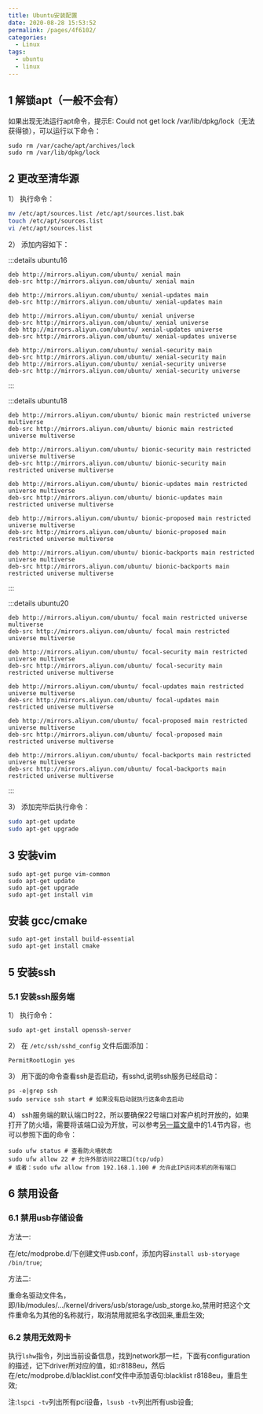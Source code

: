 ```yaml
---
title: Ubuntu安装配置
date: 2020-08-28 15:53:52
permalink: /pages/4f6102/
categories: 
  - Linux
tags: 
  - ubuntu
  - linux
---
```



## 1 解锁apt（一般不会有）

如果出现无法运行apt命令，提示E: Could not get lock /var/lib/dpkg/lock（无法获得锁），可以运行以下命令：
```shell
sudo rm /var/cache/apt/archives/lock
sudo rm /var/lib/dpkg/lock
```

## 2 更改至清华源

1） 执行命令：

```bash
mv /etc/apt/sources.list /etc/apt/sources.list.bak
touch /etc/apt/sources.list
vi /etc/apt/sources.list
```

2） 添加内容如下：

:::details ubuntu16
```shell
deb http://mirrors.aliyun.com/ubuntu/ xenial main
deb-src http://mirrors.aliyun.com/ubuntu/ xenial main

deb http://mirrors.aliyun.com/ubuntu/ xenial-updates main
deb-src http://mirrors.aliyun.com/ubuntu/ xenial-updates main

deb http://mirrors.aliyun.com/ubuntu/ xenial universe
deb-src http://mirrors.aliyun.com/ubuntu/ xenial universe
deb http://mirrors.aliyun.com/ubuntu/ xenial-updates universe
deb-src http://mirrors.aliyun.com/ubuntu/ xenial-updates universe

deb http://mirrors.aliyun.com/ubuntu/ xenial-security main
deb-src http://mirrors.aliyun.com/ubuntu/ xenial-security main
deb http://mirrors.aliyun.com/ubuntu/ xenial-security universe
deb-src http://mirrors.aliyun.com/ubuntu/ xenial-security universe
```
:::

:::details ubuntu18
```shell
deb http://mirrors.aliyun.com/ubuntu/ bionic main restricted universe multiverse
deb-src http://mirrors.aliyun.com/ubuntu/ bionic main restricted universe multiverse

deb http://mirrors.aliyun.com/ubuntu/ bionic-security main restricted universe multiverse
deb-src http://mirrors.aliyun.com/ubuntu/ bionic-security main restricted universe multiverse

deb http://mirrors.aliyun.com/ubuntu/ bionic-updates main restricted universe multiverse
deb-src http://mirrors.aliyun.com/ubuntu/ bionic-updates main restricted universe multiverse

deb http://mirrors.aliyun.com/ubuntu/ bionic-proposed main restricted universe multiverse
deb-src http://mirrors.aliyun.com/ubuntu/ bionic-proposed main restricted universe multiverse

deb http://mirrors.aliyun.com/ubuntu/ bionic-backports main restricted universe multiverse
deb-src http://mirrors.aliyun.com/ubuntu/ bionic-backports main restricted universe multiverse
```
:::

:::details ubuntu20
```shell
deb http://mirrors.aliyun.com/ubuntu/ focal main restricted universe multiverse
deb-src http://mirrors.aliyun.com/ubuntu/ focal main restricted universe multiverse

deb http://mirrors.aliyun.com/ubuntu/ focal-security main restricted universe multiverse
deb-src http://mirrors.aliyun.com/ubuntu/ focal-security main restricted universe multiverse

deb http://mirrors.aliyun.com/ubuntu/ focal-updates main restricted universe multiverse
deb-src http://mirrors.aliyun.com/ubuntu/ focal-updates main restricted universe multiverse

deb http://mirrors.aliyun.com/ubuntu/ focal-proposed main restricted universe multiverse
deb-src http://mirrors.aliyun.com/ubuntu/ focal-proposed main restricted universe multiverse

deb http://mirrors.aliyun.com/ubuntu/ focal-backports main restricted universe multiverse
deb-src http://mirrors.aliyun.com/ubuntu/ focal-backports main restricted universe multiverse
```
:::

3） 添加完毕后执行命令：

```bash
sudo apt-get update
sudo apt-get upgrade
```

## 3 安装vim

```shell
sudo apt-get purge vim-common
sudo apt-get update
sudo apt-get upgrade
sudo apt-get install vim
```

## 安装 gcc/cmake

```shell
sudo apt-get install build-essential 
sudo apt-get install cmake
```

## 5 安装ssh

### 5.1 安装ssh服务端

1） 执行命令：
```shell
sudo apt-get install openssh-server
```

2） 在 `/etc/ssh/sshd_config` 文件后面添加：
```shell
PermitRootLogin yes
```
 
3） 用下面的命令查看ssh是否启动，有sshd,说明ssh服务已经启动：
```shell
ps -e|grep ssh
sudo service ssh start # 如果没有启动就执行这条命去启动
```

4） ssh服务端的默认端口时22，所以要确保22号端口对客户机时开放的，如果打开了防火墙，需要将该端口设为开放，可以参考[另一篇文章](https://blog.csdn.net/qq_33236581/article/details/91142303#14_SVN_83)中的1.4节内容，也可以参照下面的命令：
```shell
sudo ufw status # 查看防火墙状态
sudo ufw allow 22 # 允许外部访问22端口(tcp/udp)
# 或者：sudo ufw allow from 192.168.1.100 # 允许此IP访问本机的所有端口
```

## 6 禁用设备

### 6.1 禁用usb存储设备

方法一:

在/etc/modprobe.d/下创建文件usb.conf，添加内容`install usb-storyage /bin/true`;

方法二:

重命名驱动文件名，即/lib/modules/…/kernel/drivers/usb/storage/usb_storge.ko,禁用时把这个文件重命名为其他的名称就行，取消禁用就把名字改回来,重启生效;

### 6.2 禁用无效网卡

执行`lshw`指令，列出当前设备信息，找到network那一栏，下面有configuration的描述，记下driver所对应的值，如:r8188eu，然后在/etc/modprobe.d/blacklist.conf文件中添加语句:blacklist r8188eu，重启生效;

注:`lspci -tv`列出所有pci设备，`lsusb -tv`列出所有usb设备;
